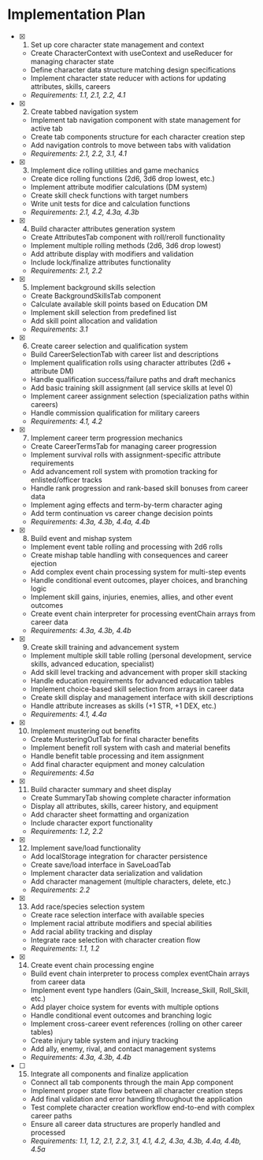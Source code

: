 # Implementation Plan

- [x] 1. Set up core character state management and context
  - Create CharacterContext with useContext and useReducer for managing character state
  - Define character data structure matching design specifications
  - Implement character state reducer with actions for updating attributes, skills, careers
  - _Requirements: 1.1, 2.1, 2.2, 4.1_

- [x] 2. Create tabbed navigation system
  - Implement tab navigation component with state management for active tab
  - Create tab components structure for each character creation step
  - Add navigation controls to move between tabs with validation
  - _Requirements: 2.1, 2.2, 3.1, 4.1_

- [x] 3. Implement dice rolling utilities and game mechanics
  - Create dice rolling functions (2d6, 3d6 drop lowest, etc.)
  - Implement attribute modifier calculations (DM system)
  - Create skill check functions with target numbers
  - Write unit tests for dice and calculation functions
  - _Requirements: 2.1, 4.2, 4.3a, 4.3b_

- [x] 4. Build character attributes generation system
  - Create AttributesTab component with roll/reroll functionality
  - Implement multiple rolling methods (2d6, 3d6 drop lowest)
  - Add attribute display with modifiers and validation
  - Include lock/finalize attributes functionality
  - _Requirements: 2.1, 2.2_

- [x] 5. Implement background skills selection
  - Create BackgroundSkillsTab component
  - Calculate available skill points based on Education DM
  - Implement skill selection from predefined list
  - Add skill point allocation and validation
  - _Requirements: 3.1_

- [x] 6. Create career selection and qualification system
  - Build CareerSelectionTab with career list and descriptions
  - Implement qualification rolls using character attributes (2d6 + attribute DM)
  - Handle qualification success/failure paths and draft mechanics
  - Add basic training skill assignment (all service skills at level 0)
  - Implement career assignment selection (specialization paths within careers)
  - Handle commission qualification for military careers
  - _Requirements: 4.1, 4.2_

- [x] 7. Implement career term progression mechanics
  - Create CareerTermsTab for managing career progression
  - Implement survival rolls with assignment-specific attribute requirements
  - Add advancement roll system with promotion tracking for enlisted/officer tracks
  - Handle rank progression and rank-based skill bonuses from career data
  - Implement aging effects and term-by-term character aging
  - Add term continuation vs career change decision points
  - _Requirements: 4.3a, 4.3b, 4.4a, 4.4b_

- [x] 8. Build event and mishap system
  - Implement event table rolling and processing with 2d6 rolls
  - Create mishap table handling with consequences and career ejection
  - Add complex event chain processing system for multi-step events
  - Handle conditional event outcomes, player choices, and branching logic
  - Implement skill gains, injuries, enemies, allies, and other event outcomes
  - Create event chain interpreter for processing eventChain arrays from career data
  - _Requirements: 4.3a, 4.3b, 4.4b_

- [x] 9. Create skill training and advancement system
  - Implement multiple skill table rolling (personal development, service skills, advanced education, specialist)
  - Add skill level tracking and advancement with proper skill stacking
  - Handle education requirements for advanced education tables
  - Implement choice-based skill selection from arrays in career data
  - Create skill display and management interface with skill descriptions
  - Handle attribute increases as skills (+1 STR, +1 DEX, etc.)
  - _Requirements: 4.1, 4.4a_

- [x] 10. Implement mustering out benefits
  - Create MusteringOutTab for final character benefits
  - Implement benefit roll system with cash and material benefits
  - Handle benefit table processing and item assignment
  - Add final character equipment and money calculation
  - _Requirements: 4.5a_

- [x] 11. Build character summary and sheet display
  - Create SummaryTab showing complete character information
  - Display all attributes, skills, career history, and equipment
  - Add character sheet formatting and organization
  - Include character export functionality
  - _Requirements: 1.2, 2.2_

- [x] 12. Implement save/load functionality
  - Add localStorage integration for character persistence
  - Create save/load interface in SaveLoadTab
  - Implement character data serialization and validation
  - Add character management (multiple characters, delete, etc.)
  - _Requirements: 2.2_

- [x] 13. Add race/species selection system
  - Create race selection interface with available species
  - Implement racial attribute modifiers and special abilities
  - Add racial ability tracking and display
  - Integrate race selection with character creation flow
  - _Requirements: 1.1, 1.2_

- [x] 14. Create event chain processing engine
  - Build event chain interpreter to process complex eventChain arrays from career data
  - Implement event type handlers (Gain_Skill, Increase_Skill, Roll_Skill, etc.)
  - Add player choice system for events with multiple options
  - Handle conditional event outcomes and branching logic
  - Implement cross-career event references (rolling on other career tables)
  - Create injury table system and injury tracking
  - Add ally, enemy, rival, and contact management systems
  - _Requirements: 4.3a, 4.3b, 4.4b_

- [ ] 15. Integrate all components and finalize application
  - Connect all tab components through the main App component
  - Implement proper state flow between all character creation steps
  - Add final validation and error handling throughout the application
  - Test complete character creation workflow end-to-end with complex career paths
  - Ensure all career data structures are properly handled and processed
  - _Requirements: 1.1, 1.2, 2.1, 2.2, 3.1, 4.1, 4.2, 4.3a, 4.3b, 4.4a, 4.4b, 4.5a_